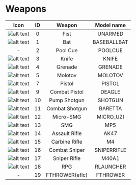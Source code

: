 # Weapons

| Icon | ID | Weapon | Model name |
|:----:|:--:|:------:|:----------:|
| ![alt text](Weapons/Fist.png "Weapon") | 0 | Fist | UNARMED |
| ![alt text](Weapons/Bat.png "Weapon") | 1 | Bat | BASEBALLBAT |
| - | 2 | Pool Cue | POOLCUE |
| ![alt text](Weapons/Knife.png "Weapon") | 3 | Knife | KNIFE |
| ![alt text](Weapons/Grenade.png "Weapon") | 4 | Grenade | GRENADE |
| ![alt text](Weapons/Molotov.png "Weapon") | 5 | Molotov | MOLOTOV |
| ![alt text](Weapons/Glock.png "Weapon") | 7 | Pistol | PISTOL |
| ![alt text](Weapons/Eagle.png "Weapon") | 9 | Combat Pistol | DEAGLE |
| ![alt text](Weapons/Shotgun.png "Weapon") | 10 | Pump Shotgun | SHOTGUN |
| ![alt text](Weapons/Pumpshot.png "Weapon") | 11 | Combat Shotgun | BARETTA |
| ![alt text](Weapons/Uzi.png "Weapon") | 12 | Micro-SMG | MICRO_UZI |
| ![alt text](Weapons/Mp5.png "Weapon") | 13 | SMG | MP5 |
| ![alt text](Weapons/Ak47.png "Weapon") | 14 | Assault Rifle | AK47 |
| ![alt text](Weapons/M4.png "Weapon") | 15 | Carbine Rifle | M4 |
| ![alt text](Weapons/Psg1.png "Weapon") | 16 | Combat Sniper | SNIPERRIFLE |
| ![alt text](Weapons/Rifle.png "Weapon") | 17 | Sniper Rifle | M40A1 |
| ![alt text](Weapons/Rpg.png "Weapon") | 18 | RPG | RLAUNCHER |
| - | 19 | 	FTHROWER(eflc) | 	FTHROWER |
